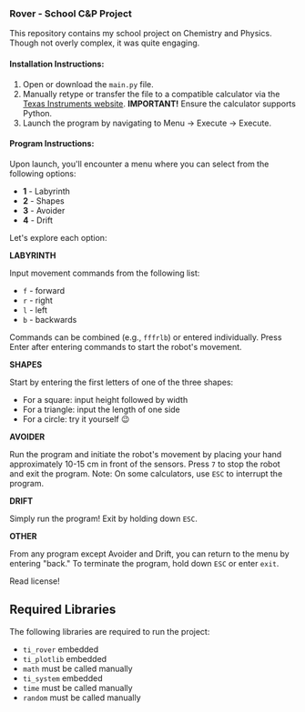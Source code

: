 ### Rover - School C&P Project

This repository contains my school project on Chemistry and Physics. Though not overly complex, it was quite engaging.

#### Installation Instructions:
1. Open or download the `main.py` file.
2. Manually retype or transfer the file to a compatible calculator via the [Texas Instruments website](https://www.ti.com/). **IMPORTANT!** Ensure the calculator supports Python.
3. Launch the program by navigating to Menu -> Execute -> Execute.

#### Program Instructions:
Upon launch, you'll encounter a menu where you can select from the following options:
- **1** - Labyrinth
- **2** - Shapes
- **3** - Avoider
- **4** - Drift

Let's explore each option:

**LABYRINTH**

Input movement commands from the following list:
- `f` - forward
- `r` - right
- `l` - left
- `b` - backwards

Commands can be combined (e.g., `fffrlb`) or entered individually. Press Enter after entering commands to start the robot's movement.

**SHAPES**

Start by entering the first letters of one of the three shapes:
- For a square: input height followed by width
- For a triangle: input the length of one side
- For a circle: try it yourself 😉

**AVOIDER**

Run the program and initiate the robot's movement by placing your hand approximately 10-15 cm in front of the sensors. Press `7` to stop the robot and exit the program. Note: On some calculators, use `ESC` to interrupt the program.

**DRIFT**

Simply run the program! Exit by holding down `ESC`.

**OTHER**

From any program except Avoider and Drift, you can return to the menu by entering "back."
To terminate the program, hold down `ESC` or enter `exit`.


Read license!

## Required Libraries

The following libraries are required to run the project:

- `ti_rover` embedded
- `ti_plotlib` embedded 
- `math` must be called manually
- `ti_system` embedded
- `time` must be called manually
- `random` must be called manually
